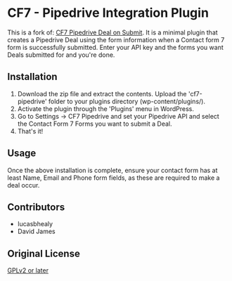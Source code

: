 # CF7 - Pipedrive Integration Plugin

This is a fork of: [CF7 Pipedrive Deal on Submit](https://github.com/quesihealy/cf7-pipedrive).
It is a minimal plugin that creates a Pipedrive Deal using the form information when a Contact form 7 form is successfully submitted. Enter your API key and the forms you want Deals submitted for and you're done.

## Installation

1. Download the zip file and extract the contents. Upload the 'cf7-pipedrive' folder to your plugins directory (wp-content/plugins/).
2. Activate the plugin through the 'Plugins' menu in WordPress.  
3. Go to Settings -> CF7 Pipedrive and set your Pipedrive API and select the Contact Form 7 Forms you want to submit a Deal.
4. That's it!

## Usage

Once the above installation is complete, ensure your contact form has at least Name, Email and Phone form fields, as these are required to make a deal occur.

## Contributors

- lucasbhealy
- David James

## Original License

[GPLv2 or later](http://www.gnu.org/licenses/gpl-2.0.html)
